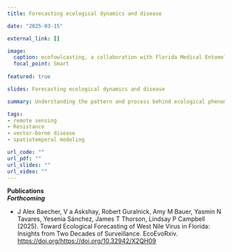 ```yaml
---
title: Forecasting ecological dynamics and disease

date: "2025-03-15"

external_link: []

image:
  caption: ecofowlcasting, a collaboration with Florida Medical Entomology Lab and Florida Natural History Museum
  focal_point: Smart
  
featured: true  

slides: Forecasting ecological dynamics and disease

summary: Understanding the pattern and process behind ecological phenomena, including population changes, invasive species, and vector-borne disease. 

tags:
- remote sensing
- Resistance
- vector-borne disease
- spatiotemporal modeling

url_code: ""
url_pdf: ""
url_slides: ""
url_video: ""
---
```


**Publications**  
***Forthcoming***  
- J Alex Baecher, V a Askshay, Robert Guralnick, Amy M Bauer, Yasmin N Tavares, Yesenia Sánchez, James T Thorson, Lindsay P Campbell (2025). Toward Ecological Forecasting of West Nile Virus in Florida: Insights from Two Decades of Surveillance. EcoEvoRxiv. https://doi.org/https://doi.org/10.32942/X2QH09
